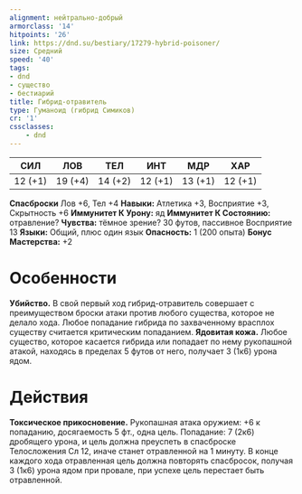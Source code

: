 ```yaml
---
alignment: нейтрально-добрый
armorclass: '14'
hitpoints: '26'
link: https://dnd.su/bestiary/17279-hybrid-poisoner/
size: Средний
speed: '40'
tags:
- dnd
- существо
- бестиарий
title: Гибрид-отравитель
type: Гуманоид (гибрид Симиков)
cr: '1'
cssclasses:
    - dnd
---
```



| СИЛ | ЛОВ | ТЕЛ | ИНТ | МДР | ХАР |
|---|---|---|---|---|---|
| 12 (+1) | 19 (+4) | 14 (+2) | 12 (+1) | 13 (+1) | 12 (+1) |
**Спасброски** Лов +6, Тел +4
**Навыки:** Атлетика +3, Восприятие +3, Скрытность +6
**Иммунитет К Урону:** яд
**Иммунитет К Состоянию:** отравление?
**Чувства:** тёмное зрение? 30 футов, пассивное Восприятие 13
**Языки:** Общий, плюс один язык
**Опасность:** 1 (200 опыта)
**Бонус Мастерства:** +2


# Особенности
**Убийство.** В свой первый ход гибрид-отравитель совершает с преимуществом броски атаки против любого существа, которое не делало хода. Любое попадание гибрида по захваченному врасплох существу считается критическим попаданием.
**Ядовитая кожа.** Любое существо, которое касается гибрида или попадает по нему рукопашной атакой, находясь в пределах 5 футов от него, получает 3 (1к6) урона ядом.


# Действия
**Токсическое прикосновение.** Рукопашная атака оружием: +6 к попаданию, досягаемость 5 фт., одна цель. Попадание: 7 (2к6) дробящего урона, и цель должна преуспеть в спасброске Телосложения Сл 12, иначе станет отравленной на 1 минуту. В конце каждого хода отравленная цель должна повторять спасбросок, получая 3 (1к6) урона ядом при провале, при успехе цель перестает быть отравленной.